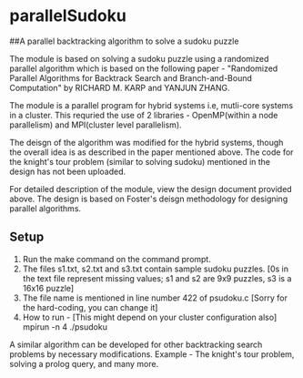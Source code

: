 # parallelSudoku
##A parallel backtracking algorithm to solve a sudoku puzzle

The module is based on solving a sudoku puzzle using a randomized parallel algorithm which is based on the following paper - "Randomized Parallel Algorithms for Backtrack Search and Branch-and-Bound Computation" by RICHARD M. KARP and YANJUN ZHANG.

The module is a parallel program for hybrid systems i.e, mutli-core systems in a cluster. This requried the use of 2 libraries - OpenMP(within a node parallelism) and MPI(cluster level parallelism).

The deisgn of the algorithm was modified for the hybrid systems, though the overall idea is as described in the paper mentioned above. The code for the knight's tour problem (similar to solving sudoku) mentioned in the design has not been uploaded.

For detailed description of the module, view the design document provided above. The design is based on Foster's deisgn methodology for designing parallel algorithms.

Setup
------
1. Run the make command on the command prompt.
2. The files s1.txt, s2.txt and s3.txt contain sample sudoku puzzles. [0s in the text file represent missing values; s1 and s2 are 9x9 puzzles, s3 is a 16x16 puzzle] 
3. The file name is mentioned in line number 422 of psudoku.c [Sorry for the hard-coding, you can change it]
4. How to run - [This might depend on your cluster configuration also]
    mpirun -n 4 ./psudoku

A similar algorithm can be developed for other backtracking search problems by necessary modifications. Example - The knight's tour problem, solving a prolog query, and many more.
